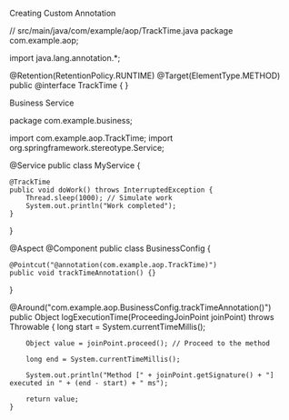 Creating Custom Annotation

// src/main/java/com/example/aop/TrackTime.java
package com.example.aop;

import java.lang.annotation.*;

@Retention(RetentionPolicy.RUNTIME)
@Target(ElementType.METHOD)
public @interface TrackTime {
}


Business Service

package com.example.business;

import com.example.aop.TrackTime;
import org.springframework.stereotype.Service;

@Service
public class MyService {

    @TrackTime
    public void doWork() throws InterruptedException {
        Thread.sleep(1000); // Simulate work
        System.out.println("Work completed");
    }
}




@Aspect
@Component
public class BusinessConfig {

    @Pointcut("@annotation(com.example.aop.TrackTime)")
    public void trackTimeAnnotation() {}
}




@Around("com.example.aop.BusinessConfig.trackTimeAnnotation()")
    public Object logExecutionTime(ProceedingJoinPoint joinPoint) throws Throwable {
        long start = System.currentTimeMillis();

        Object value = joinPoint.proceed(); // Proceed to the method

        long end = System.currentTimeMillis();

        System.out.println("Method [" + joinPoint.getSignature() + "] executed in " + (end - start) + " ms");

        return value;
    }